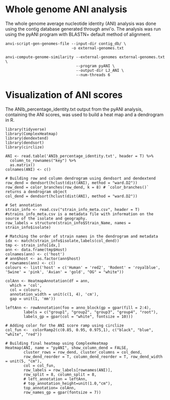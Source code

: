 # Whole genome ANI analysis
The whole genome average nucleotide identity (ANI) analysis was done using the contig database generated through anvi'o. The analysis was run using the pyANI program with BLASTN+ default method of alignment.

```
anvi-script-gen-genomes-file --input-dir contig_db/ \
                             -o external-genomes.txt

anvi-compute-genome-similarity --external-genomes external-genomes.txt \
                               --program pyANI \
                               --output-dir LJ_ANI \
                               --num-threads 6                           
```



# Visualization of ANI scores
The ANIb_percentage_identity.txt output from the pyANI analysis, containing the ANI scores, was used to build a heat map and a dendrogram in R.

```{r pyAI heat map}
library(tidyverse)
library(ComplexHeatmap)
library(dendextend)
library(dendsort)
library(circlize)

ANI <- read.table('ANIb_percentage_identity.txt', header = T) %>% 
  column_to_rownames("key") %>% 
  as.matrix()
colnames(ANI) <- c()

# Building row and column dendrogram using dendsort and dendextend
row_dend = dendsort(hclust(dist(ANI), method = "ward.D2"))
row_dend = color_branches(row_dend, k = 8) # `color_branches()` returns a dendrogram object
col_dend = dendsort(hclust(dist(ANI), method = "ward.D2"))

# Set annotation
strain_info <- read.csv("strain_info_meta.csv", header = T) #strains_info_meta.csv is a metadata file with information on the source of the isolate and geography.
row_labels = structure(strain_info$Strain_Name, names = strain_info$isolate)

# Matching the order of strain names in the dendrogram and metadata
idx <- match(strain_info$isolate,labels(col_dend))
tmp <- strain_info[idx,]
ann <- data.frame(tmp$Host)
colnames(ann) <- c('host')
# ann$host <- as.factor(ann$host)
# rownames(ann) <- c()
colours <- list('host' = c('Human' = 'red2', 'Rodent' = 'royalblue', 'Swine' = 'pink', 'Avian' = 'gold', "OG" = "white"))

colAnn <- HeatmapAnnotation(df = ann,
  which = 'col',
  col = colours,
  annotation_width = unit(c(1, 4), 'cm'),
  gap = unit(1, 'mm'))

leftAnn <- rowAnnotation(foo = anno_block(gp = gpar(fill = 2:4),
        labels = c("group1", "group2", "group3", "group4", "root"), 
        labels_gp = gpar(col = "white", fontsize = 10)))

# Adding color for the ANI score ramp using circlize
col_fun <-  colorRamp2(c(0.85, 0.95, 0.975,1), c("black", "blue", "white", "red"))

# Building final heatmap using ComplexHeatmap
Heatmap(ANI, name = "pyANI", show_column_dend = FALSE, 
        cluster_rows = row_dend, cluster_columns = col_dend,
        row_dend_reorder = T, column_dend_reorder = T, row_dend_width = unit(5, "cm"),
        col = col_fun, 
        row_labels = row_labels[rownames(ANI)],
        row_split = 8, column_split = 8,
        # left_annotation = leftAnn,
        # top_annotation_height=unit(1.0,"cm"), 
        top_annotation= colAnn, 
        row_names_gp = gpar(fontsize = 7))

```
